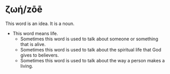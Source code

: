 # ζωή/zōē
This word is an idea. It is a noun. 

* This word means life.
    * Sometimes this word is used to talk about someone or something that is alive.
    * Sometimes this word is used to talk about the spiritual life that God gives to believers.
    * Sometimes this word is used to talk about the way a person makes a living.
